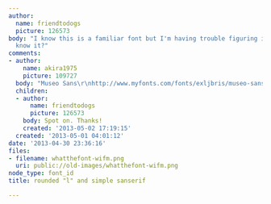 ```yaml
---
author:
  name: friendtodogs
  picture: 126573
body: "I know this is a familiar font but I'm having trouble figuring it out. \r\n\r\nAnyone
  know it?"
comments:
- author:
    name: akira1975
    picture: 109727
  body: "Museo Sans\r\nhttp://www.myfonts.com/fonts/exljbris/museo-sans/"
  children:
  - author:
      name: friendtodogs
      picture: 126573
    body: Spot on. Thanks!
    created: '2013-05-02 17:19:15'
  created: '2013-05-01 04:01:12'
date: '2013-04-30 23:36:16'
files:
- filename: whatthefont-wifm.png
  uri: public://old-images/whatthefont-wifm.png
node_type: font_id
title: rounded "l" and simple sanserif

---
```

